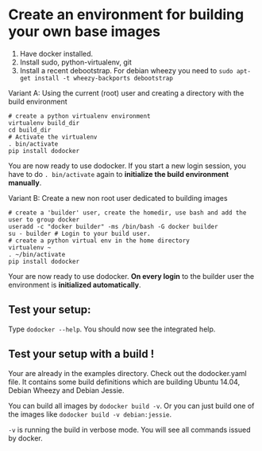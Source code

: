 Create an environment for building your own base images
=======================================================

1. Have docker installed.
2. Install sudo, python-virtualenv, git
3. Install a recent debootstrap. For debian wheezy you need to `sudo apt-get install -t wheezy-backports debootstrap`

Variant A: Using the current (root) user and creating a directory with the build environment

    # create a python virtualenv environment
    virtualenv build_dir
    cd build_dir
    # Activate the virtualenv 
    . bin/activate
    pip install dodocker
    
You are now ready to use dodocker. If you start a new login session, you have to do `. bin/activate` again to
**initialize the build environment manually**.
    
Variant B: Create a new non root user dedicated to building images

    # create a 'builder' user, create the homedir, use bash and add the user to group docker 
    useradd -c "docker builder" -ms /bin/bash -G docker builder 
    su - builder # Login to your build user.
    # create a python virtual env in the home directory
    virtualenv ~
    . ~/bin/activate
    pip install dodocker
    
Your are now ready to use dodocker. **On every login** to the builder user the environment
is **initialized automatically**.

Test your setup:
----------------
Type `dodocker --help`. You should now see the integrated help.

Test your setup with a build !
------------------------------
Your are already in the examples directory. Check out the dodocker.yaml file. It contains some build definitions
which are building Ubuntu 14.04, Debian Wheezy and Debian Jessie.

You can build all images by `dodocker build -v`. Or you can just build one of the images like
`dodocker build -v debian:jessie`.

`-v` is running the build in verbose mode. You will see all commands issued by docker.


